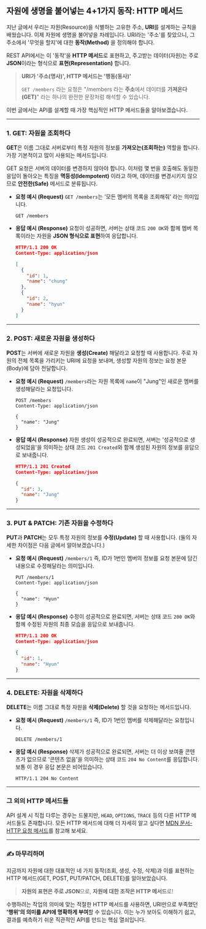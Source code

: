 ## 자원에 생명을 불어넣는 4+1가지 동작: HTTP 메서드

지난 글에서 우리는 자원(Resource)을 식별하는 고유한 주소, **URI**를 설계하는 규칙을 배웠습니다. 이제 자원에 생명을 불어넣을 차례입니다. URI라는 '주소'를 찾았으니, 그 주소에서 '무엇을 할지'에 대한 **동작(Method)** 을 정의해야 합니다.

REST API에서는 이 '동작'을 **HTTP 메서드**로 표현하고, 주고받는 데이터(자원)는 주로 **JSON**이라는 형식으로 **표현(Representation)** 합니다.

> **URI가 '주소(명사)', HTTP 메서드는 '행동(동사)'**
>
> `GET /members` 라는 요청은 "/members 라는 **주소**에서 데이터를 **가져온다(GET)**" 라는 하나의 완전한 문장처럼 해석할 수 있습니다.

이번 글에서는 API를 설계할 때 가장 핵심적인 HTTP 메서드들을 알아보겠습니다.

---

### 1\. GET: 자원을 조회하다

**GET**은 이름 그대로 서버로부터 특정 자원의 정보를 **가져오는(조회하는)** 역할을 합니다. 가장 기본적이고 많이 사용되는 메서드입니다.

GET 요청은 서버의 데이터를 변경하지 않아야 합니다. 이처럼 몇 번을 호출해도 동일한 응답이 돌아오는 특징을 **멱등성(Idempotent)** 이라고 하며, 데이터를 변경시키지 않으므로 **안전한(Safe)** 메서드로 분류됩니다.

- **요청 예시 (Request)**
  `GET /members`는 '모든 멤버의 목록을 조회해줘' 라는 의미입니다.

  ```http
  GET /members
  ```

- **응답 예시 (Response)**
  요청이 성공하면, 서버는 상태 코드 `200 OK`와 함께 멤버 목록이라는 자원을 **JSON 형식으로 표현**하여 응답합니다.

  ```json
  HTTP/1.1 200 OK
  Content-Type: application/json

  [
    {
      "id": 1,
      "name": "chung"
    },
    {
      "id": 2,
      "name": "hyun"
    }
  ]
  ```

---

### 2\. POST: 새로운 자원을 생성하다

**POST**는 서버에 새로운 자원을 **생성(Create)** 해달라고 요청할 때 사용합니다. 주로 자원의 전체 목록을 가리키는 URI에 요청을 보내며, 생성할 자원의 정보는 요청 본문(Body)에 담아 전달합니다.

- **요청 예시 (Request)**
  `/members`라는 자원 목록에 `name`이 "Jung"인 새로운 멤버를 생성해달라는 요청입니다.

  ```http
  POST /members
  Content-Type: application/json

  {
    "name": "Jung"
  }
  ```

- **응답 예시 (Response)**
  자원 생성이 성공적으로 완료되면, 서버는 '성공적으로 생성되었음'을 의미하는 상태 코드 `201 Created`와 함께 생성된 자원의 정보를 응답으로 보내줍니다.

  ```json
  HTTP/1.1 201 Created
  Content-Type: application/json

  {
    "id": 3,
    "name": "Jung"
  }
  ```

---

### 3\. PUT & PATCH: 기존 자원을 수정하다

**PUT**과 **PATCH**는 모두 특정 자원의 정보를 **수정(Update)** 할 때 사용합니다. (둘의 자세한 차이점은 다음 글에서 알아보겠습니다.)

- **요청 예시 (Request)**
  `/members/1` 즉, ID가 1번인 멤버의 정보를 요청 본문에 담긴 내용으로 수정해달라는 의미입니다.

  ```http
  PUT /members/1
  Content-Type: application/json

  {
    "name": "Hyun"
  }
  ```

- **응답 예시 (Response)**
  수정이 성공적으로 완료되면, 서버는 상태 코드 `200 OK`와 함께 수정된 자원의 최종 모습을 응답으로 보내줍니다.

  ```json
  HTTP/1.1 200 OK
  Content-Type: application/json

  {
    "id": 1,
    "name": "Hyun"
  }
  ```

---

### 4\. DELETE: 자원을 삭제하다

**DELETE**는 이름 그대로 특정 자원을 **삭제(Delete)** 할 것을 요청하는 메서드입니다.

- **요청 예시 (Request)**
  `/members/1` 즉, ID가 1번인 멤버를 삭제해달라는 요청입니다.

  ```http
  DELETE /members/1
  ```

- **응답 예시 (Response)**
  삭제가 성공적으로 완료되면, 서버는 더 이상 보여줄 콘텐츠가 없으므로 '콘텐츠 없음'을 의미하는 상태 코드 `204 No Content`를 응답합니다. 보통 이 경우 응답 본문은 비어있습니다.

  ```
  HTTP/1.1 204 No Content
  ```

---

### 그 외의 HTTP 메서드들

API 설계 시 직접 다루는 경우는 드물지만, `HEAD`, `OPTIONS`, `TRACE` 등의 다른 HTTP 메서드들도 존재합니다. 모든 HTTP 메서드에 대해 더 자세히 알고 싶다면 [MDN 문서-HTTP 요청 메서드](https://developer.mozilla.org/ko/docs/Web/HTTP/Reference/Methods)를 참고해 보세요.

---

### ✍️ 마무리하며

지금까지 자원에 대한 대표적인 네 가지 동작(조회, 생성, 수정, 삭제)과 이를 표현하는 HTTP 메서드(GET, POST, PUT/PATCH, DELETE)를 알아보았습니다.

> **자원의 표현은 주로 JSON**으로, **자원에 대한 조작은 HTTP 메서드**로\!

수행하려는 작업의 의미에 맞는 적절한 HTTP 메서드를 사용하면, URI만으로 부족했던 **'행위'의 의미를 API에 명확하게 부여**할 수 있습니다. 이는 누가 보아도 이해하기 쉽고, 결과를 예측하기 쉬운 직관적인 API를 만드는 핵심 열쇠입니다.
